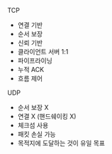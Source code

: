 TCP
- 연결 기반
- 순서 보장
- 신뢰 기반
- 클라이언트 서버 1:1
- 파이프라이닝
- 누적 ACK
- 흐름 제어

UDP
- 순서 보장 X
- 연결 X (핸드쉐이킹 X)
- 체크섬 사용
- 패킷 손실 가능
- 목적지에 도달하는 것이 유일 목표